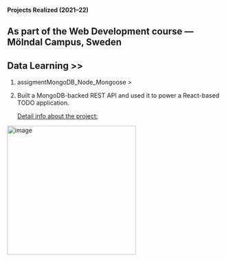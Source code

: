 
 **Projects Realized (2021–22)**
  ## As part of the Web Development course — Mölndal Campus, Sweden


## Data Learning >> 

1. assigmentMongoDB_Node_Mongoose >
2. 
   Built a MongoDB-backed REST API and used it to power a React-based TODO application.
   
   [Detail info about the project:](https://github.com/Ursulavallejo/WEB_2108/tree/main/Datalarning/assigmentMongoDB_Node_Mongoose)

<img src="https://github.com/user-attachments/assets/2a86d5be-cff4-46e9-af43-92a99a72c5a8" alt="image" width="300" />


